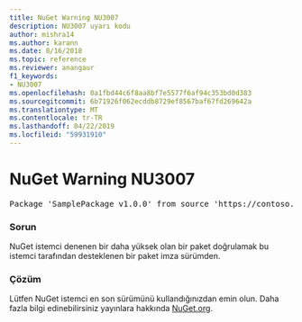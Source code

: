 ```yaml
---
title: NuGet Warning NU3007
description: NU3007 uyarı kodu
author: mishra14
ms.author: karann
ms.date: 8/16/2018
ms.topic: reference
ms.reviewer: anangaur
f1_keywords:
- NU3007
ms.openlocfilehash: 0a1fbd44c6f8aa8bf7e5577f6af94c353bd0d383
ms.sourcegitcommit: 6b71926f062ecddb8729ef8567baf67fd269642a
ms.translationtype: MT
ms.contentlocale: tr-TR
ms.lasthandoff: 04/22/2019
ms.locfileid: "59931910"
---
```

# <a name="nuget-warning-nu3007"></a>NuGet Warning NU3007

<pre>Package 'SamplePackage v1.0.0' from source 'https://contoso.com/index.json': The package signature format version is not supported. Updating your client may solve this problem.</pre>

### <a name="issue"></a>Sorun

NuGet istemci denenen bir daha yüksek olan bir paket doğrulamak bu istemci tarafından desteklenen bir paket imza sürümden.


### <a name="solution"></a>Çözüm

Lütfen NuGet istemci en son sürümünü kullandığınızdan emin olun. Daha fazla bilgi edinebilirsiniz yayınlara hakkında [NuGet.org](https://www.nuget.org/downloads).



